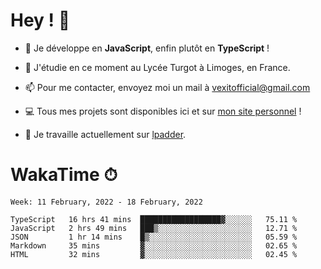 # Hey ! 🌃

- 🔭 Je développe en **JavaScript**, enfin plutôt en **TypeScript** !

- 🌱 J'étudie en ce moment au Lycée Turgot à Limoges, en France.

- 📫 Pour me contacter, envoyez moi un mail à <a href="mailto:vexitofficial@gmail.com">vexitofficial@gmail.com</a>

- 💻 Tous mes projets sont disponibles ici et sur <a href="https://www.vexcited.me">mon site personnel</a> !

- 👀 Je travaille actuellement sur [lpadder](https://github.com/Vexcited/lpadder).

# WakaTime ⏱

<!--START_SECTION:waka-->
```text
Week: 11 February, 2022 - 18 February, 2022

TypeScript   16 hrs 41 mins  ██████████████████▓░░░░░░   75.11 % 
JavaScript   2 hrs 49 mins   ███▒░░░░░░░░░░░░░░░░░░░░░   12.71 % 
JSON         1 hr 14 mins    █▒░░░░░░░░░░░░░░░░░░░░░░░   05.59 % 
Markdown     35 mins         ▓░░░░░░░░░░░░░░░░░░░░░░░░   02.65 % 
HTML         32 mins         ▓░░░░░░░░░░░░░░░░░░░░░░░░   02.45 % 
```
<!--END_SECTION:waka-->
